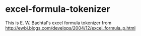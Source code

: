 # excel-formula-tokenizer

This is E. W. Bachtal's excel formula tokenizer from http://ewbi.blogs.com/develops/2004/12/excel_formula_p.html
